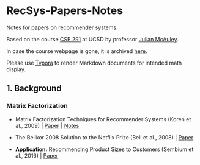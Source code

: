 # RecSys-Papers-Notes
Notes for papers on recommender systems.

Based on the course [CSE 291](https://cseweb.ucsd.edu/classes/fa17/cse291-b/) at UCSD by professor [Julian McAuley](http://cseweb.ucsd.edu/~jmcauley/).

In case the course webpage is gone, it is archived [here](./webpage_archive.pdf).

Please use [Typora](https://typora.io/) to render Markdown documents for intended math display.

## 1. Background

### Matrix Factorization

- Matrix Factorization Techniques for Recommender Systems (Koren et al., 2009) | [Paper](Papers/1.1.1.pdf) | [Notes](Notes/1.1.1.md)

- The Bellkor 2008 Solution to the Netflix Prize (Bell et al., 2008) | [Paper](Papers/1.1.2.pdf)

- **Application:** Recommending Product Sizes to Customers (Sembium et al., 2016) | [Paper](Papers/1.1.3.pdf)

